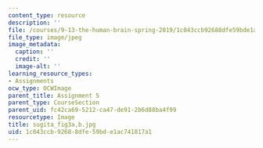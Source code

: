 ```yaml
---
content_type: resource
description: ''
file: /courses/9-13-the-human-brain-spring-2019/1c043ccb92688dfe59bde1ac741817a1_sugita_fig3a-b.jpg
file_type: image/jpeg
image_metadata:
  caption: ''
  credit: ''
  image-alt: ''
learning_resource_types:
- Assignments
ocw_type: OCWImage
parent_title: Assignment 5
parent_type: CourseSection
parent_uid: fc42ca69-5212-ca47-de91-2b6d88ba4f99
resourcetype: Image
title: sugita_fig3a,b.jpg
uid: 1c043ccb-9268-8dfe-59bd-e1ac741817a1
---
```

